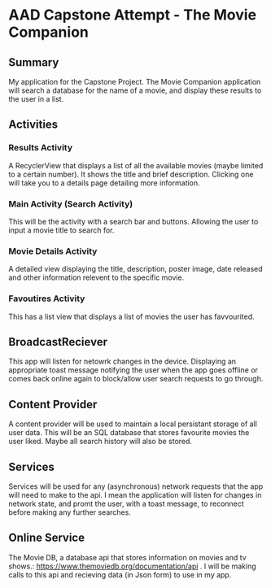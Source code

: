 # AAD Capstone Attempt - The Movie Companion 

## Summary
My application for the Capstone Project.
The Movie Companion application will search a database for the name of a movie,
and display these results to the user in a list. 

## Activities
### Results Activity
A RecyclerView that displays a list of all the available movies (maybe limited to a certain number).
It shows the title and brief description. Clicking one will take you to a details page detailing more information.
### Main Activity (Search Activity)
This will be the activity with a search bar and buttons. Allowing the user to input a movie title to search for.
### Movie Details Activity
A detailed view displaying the title, description, poster image, date released and other information relevent to the
specific movie.
### Favoutires Activity
This has a list view that displays a list of movies the user has favvourited.

## BroadcastReciever
This app will listen for netowrk changes in the device. Displaying an appropriate toast message notifying the user when the 
app goes offline or comes back online again to block/allow user search requests to go through.

## Content Provider
A content provider will be used to maintain a local persistant storage of all 
user data. This will be an SQL database that stores favourite movies the user liked.
Maybe all search history will also be stored.

## Services
Services will be used for any (asynchronous) network requests that the app will need to make to
the api. I mean the application will listen for changes in network state, and promt the user,
with a toast message, to reconnect before making any further searches.

## Online Service
The Movie DB, a database api that stores information on movies and tv shows.: https://www.themoviedb.org/documentation/api .
I will be making calls to this api and recieving data (in Json form) to use in my app.